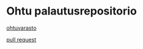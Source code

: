 # Ohtu palautusrepositorio

[ohtuvarasto](https://github.com/HeljaeRaeisaenen/ohtuvarasto)

[pull request](https://github.com/HeljaeRaeisaenen/PULL.md)
